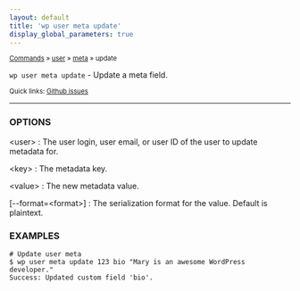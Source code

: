 ```yaml
---
layout: default
title: 'wp user meta update'
display_global_parameters: true
---
```


<small>[Commands](/commands/) &raquo; [user](/commands/user/) &raquo; [meta](/commands/user/meta/) &raquo; update</small>

`wp user meta update` - Update a meta field.

<small>Quick links: <a href="https://github.com/wp-cli/wp-cli/issues?q=is%3Aopen+label%3Acommand%3Auser-meta-update+sort%3Aupdated-desc">Github issues</a></small>

<hr />

### OPTIONS

&lt;user&gt;
: The user login, user email, or user ID of the user to update metadata for.

&lt;key&gt;
: The metadata key.

&lt;value&gt;
: The new metadata value.

[\--format=&lt;format&gt;]
: The serialization format for the value. Default is plaintext.

### EXAMPLES

    # Update user meta
    $ wp user meta update 123 bio "Mary is an awesome WordPress developer."
    Success: Updated custom field 'bio'.



